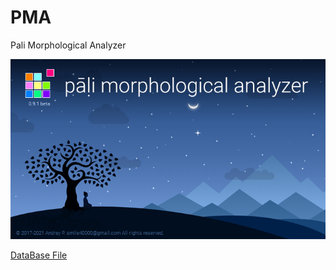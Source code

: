 # PMA
Pali Morphological Analyzer

![alt text](https://github.com/ap185327/PMA/blob/main/PMA.WinForms/Resources/about.png?raw=true)

[DataBase File](https://drive.google.com/file/d/19TFYaiz8qNcKpeGUBtk_jAq8sRme4P1s/view?usp=sharing)
